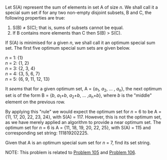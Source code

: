 <p>Let S(A) represent the sum of elements in set A of size <i>n</i>. We shall call it a special sum set if for any two non-empty disjoint subsets, B and C, the following properties are true:</p>
<ol><li>S(B) ≠ S(C); that is, sums of subsets cannot be equal.</li>
<li>If B contains more elements than C then S(B) &gt; S(C).</li>
</ol><p>If S(A) is minimised for a given <i>n</i>, we shall call it an optimum special sum set. The first five optimum special sum sets are given below.</p>
<p class="margin_left"><i>n</i> = 1: {1}<br /><i>n</i> = 2: {1, 2}<br /><i>n</i> = 3: {2, 3, 4}<br /><i>n</i> = 4: {3, 5, 6, 7}<br /><i>n</i> = 5: {6, 9, 11, 12, 13}</p>
<p>It <i>seems</i> that for a given optimum set, A = {<i>a</i><sub>1</sub>, <i>a</i><sub>2</sub>, ... , <i>a</i><sub>n</sub>}, the next optimum set is of the form B = {<i>b</i>, <i>a</i><sub>1</sub>+<i>b</i>, <i>a</i><sub>2</sub>+<i>b</i>, ... ,<i>a</i><sub>n</sub>+<i>b</i>}, where <i>b</i> is the "middle" element on the previous row.</p>
<p>By applying this "rule" we would expect the optimum set for <i>n</i> = 6 to be A = {11, 17, 20, 22, 23, 24}, with S(A) = 117. However, this is not the optimum set, as we have merely applied an algorithm to provide a near optimum set. The optimum set for <i>n</i> = 6 is A = {11, 18, 19, 20, 22, 25}, with S(A) = 115 and corresponding set string: 111819202225.</p>
<p>Given that A is an optimum special sum set for <i>n</i> = 7, find its set string.</p>
<p class="smaller">NOTE: This problem is related to <a href="problem=105">Problem 105</a> and <a href="problem=106">Problem 106</a>.</p>
